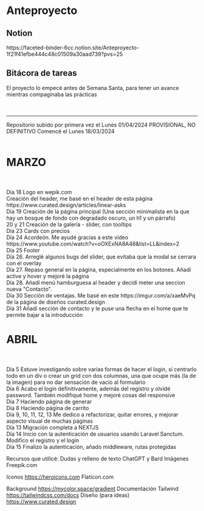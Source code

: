 <h1>Anteproyecto</h1>
<h2>Notion</h2>
https://faceted-binder-6cc.notion.site/Anteproyecto-1f21f41efbe444c48c01509a30aad739?pvs=25
<h2>Bitácora de tareas</h2>
El proyecto lo empecé antes de Semana Santa, para tener un avance mientras compaginaba las prácticas
<br>
<br>
<br>
<hr>
Repositorio subido por primera vez el Lunes 01/04/2024
PROVISIONAL, NO DEFINITIVO
Comencé el Lunes 18/03/2024
<br>
<br>
<h1>MARZO</h1>
<br>
<br>
Día 18
Logo en wepik.com
<br>
Creación del header, me basé en el header de esta página https://www.curated.design/articles/linear-asks
<br>
Día 19
Creación de la página principal (Una sección minimalista en la que hay un bosque de fondo con degradado oscuro, un h1 y un párrafo)
<br>
20 y 21 
Creación de la galería - slider, con tooltips 
<br>
Día 23 
Cards con precios
<br>
Día 24
Acordeón. Me ayudé gracias a este vídeo https://www.youtube.com/watch?v=oOXExNA8A48&list=LL&index=2
<br>
Día 25 Footer
<br>
Día 26. Arreglé algunos bugs del slider, que evitaba que la modal se cerrara con el overlay
<br>
Día 27. Repaso general en la página, especialmente en los botones. Añadí active y hover y mejoré la página
<br>
Día 28. Añadí menú hamburguesa al header y decidí meter una seccion nueva "Contacto". 
<br>
Día 30
Sección de ventajas. Me basé en este https://imgur.com/a/xaeMvPq de la página de diseños curated.design
<br>
Día 31
Añadí sección de contacto y le puse una flecha en el home que te permite bajar a la introducción
<br>
<h1>ABRIL</h1>
<br>
<br>
Día 5
Estuve investigando sobre varias formas de hacer el login, si centrarlo todo en un div o crear un grid con dos columnas, una que ocupe más (la de la imagen) para no dar sensación de vacío al formulario
<br>
Día 6
Acabo el login definitivamente, además del registro y olvidé password. También modifiqué home y mejoré cosas del responsive
<br>
Día 7
Haciendo página de generar
<br>
Día 8 Haciendo página de carrito
<br>
Día 9, 10, 11, 12, 13
Me dedico a refactorizar, quitar errores, y mejorar aspecto visual de muchas páginas
<br>
Día 13
Migración completa a NEXTJS
<br>
Día 14
Inicio con la autenticación de usuarios usando Laravel Sanctum. Modifico el registro y el login
<br>
Día 15
Finalizo la autenticación, añado middleware, rutas protegidas

Recursos que utilicé:
Dudas y relleno de texto
ChatGPT y Bard
Imágenes
Freepik.com

Iconos
https://heroicons.com
Flaticon.com

Background
https://mycolor.space/gradient
Documentación Tailwind
https://tailwindcss.com/docs
Diseño (para ideas)
https://www.curated.design
